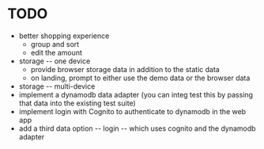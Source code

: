 # TODO

- better shopping experience
  - group and sort
  - edit the amount
- storage -- one device
  - provide browser storage data in addition to the static data
  - on landing, prompt to either use the demo data or the browser data
- storage -- multi-device
- implement a dynamodb data adapter (you can integ test this by passing that
  data into the existing test suite)
- implement login with Cognito to authenticate to dynamodb in the web app
- add a third data option -- login -- which uses cognito and the dynamodb
  adapter

